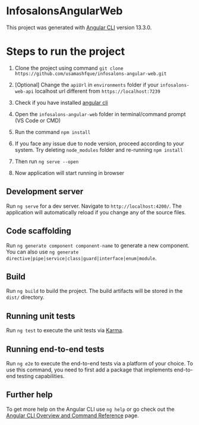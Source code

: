 # InfosalonsAngularWeb

This project was generated with [Angular CLI](https://github.com/angular/angular-cli) version 13.3.0.


# Steps to run the project

1. Clone the project using command `git clone https://github.com/usamashfque/infosalons-angular-web.git`

2. [Optional] Change the `apiUrl` in `environments` folder if your `infosalons-web-api` localhost url different from `https://localhost:7239`

3. Check if you have installed [angular cli](https://cli.angular.io/)

4. Open the `infosalons-angular-web` folder in terminal/command prompt (VS Code or CMD)

5. Run the command `npm install`

6. If you face any issue due to node version, proceed according to your system. Try deleting `node_modules` folder and re-running `npm install`

7. Then run `ng serve --open`

8. Now application will start running in browser


## Development server

Run `ng serve` for a dev server. Navigate to `http://localhost:4200/`. The application will automatically reload if you change any of the source files.

## Code scaffolding

Run `ng generate component component-name` to generate a new component. You can also use `ng generate directive|pipe|service|class|guard|interface|enum|module`.

## Build

Run `ng build` to build the project. The build artifacts will be stored in the `dist/` directory.

## Running unit tests

Run `ng test` to execute the unit tests via [Karma](https://karma-runner.github.io).

## Running end-to-end tests

Run `ng e2e` to execute the end-to-end tests via a platform of your choice. To use this command, you need to first add a package that implements end-to-end testing capabilities.

## Further help

To get more help on the Angular CLI use `ng help` or go check out the [Angular CLI Overview and Command Reference](https://angular.io/cli) page.
